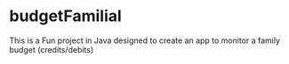 # budgetFamilial
This is a Fun project in Java designed to create an app to monitor a family budget (credits/debits)
